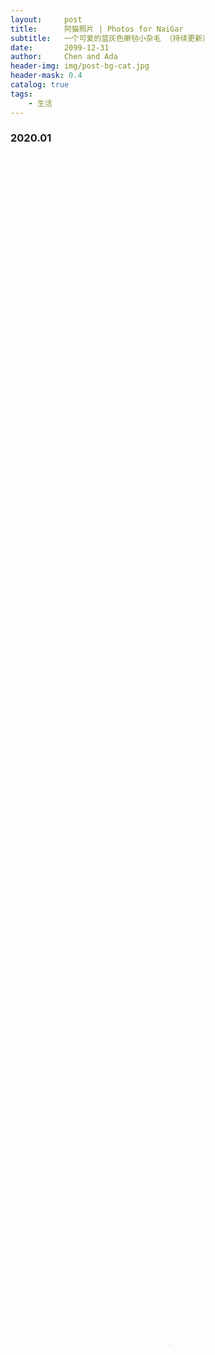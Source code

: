 ```yaml
---
layout:     post
title:      阿猫照片 | Photos for NaiGar
subtitle:   一个可爱的蓝灰色擀毡小杂毛 （持续更新）
date:       2099-12-31
author:     Chen and Ada
header-img: img/post-bg-cat.jpg
header-mask: 0.4
catalog: true
tags:
    - 生活
---
```


### 2020.01
<video controls width="100%" height="100%"
       autoplay loop muted 
       poster="img/avatar.jpg">
  <source src="/img/奶盖/NaiGar1.mp4" type="video/mp4">
  <source src="/img/奶盖/NaiGar1.webm" type="video/webm">
</video>

<img src="/img/奶盖/奶盖1.jpg" ><img src="/img/奶盖/奶盖2.jpg"><img src="/img/奶盖/奶盖3.jpg"><img src="/img/奶盖/奶盖4.jpg"><img src="/img/奶盖/奶盖5.jpg"><img src="/img/奶盖/奶盖6.jpg"><img src="/img/奶盖/奶盖7.jpg"><img src="/img/奶盖/奶盖8.jpg"><img src="/img/奶盖/奶盖9.jpg"><img src="/img/奶盖/奶盖10.jpg"><img src="/img/奶盖/奶盖11.jpg"><img src="/img/奶盖/奶盖12.jpg">

### 2020.02

<img src="/img/奶盖/奶盖11.jpg"><img src="/img/奶盖/奶盖12.jpg"><img src="/img/奶盖/奶盖13.jpg"><img src="/img/奶盖/奶盖14.jpg"><img src="/img/奶盖/奶盖15.jpg"><img src="/img/奶盖/奶盖16.jpg">
